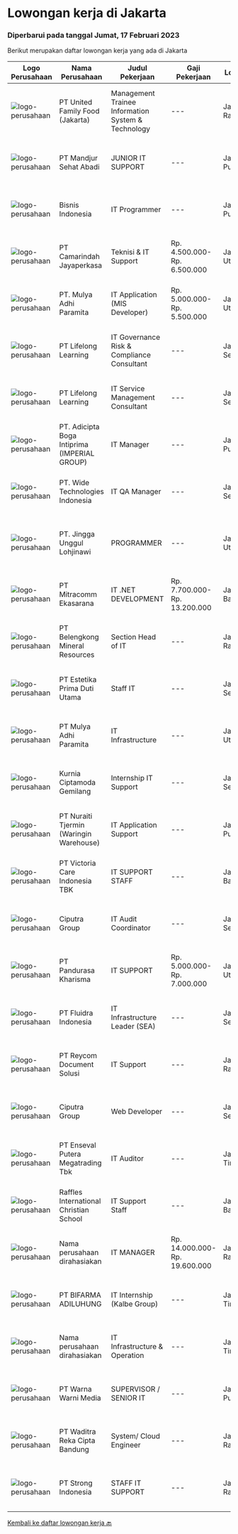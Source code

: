 
  # Lowongan kerja di Jakarta

  ### Diperbarui pada tanggal Jumat, 17 Februari 2023

  Berikut merupakan daftar lowongan kerja yang ada di Jakarta

  |Logo Perusahaan | Nama Perusahaan | Judul Pekerjaan | Gaji Pekerjaan | Lokasi | Deskripsi | Tanggal diunggah | Pranala |
  | -------------- | --------------- | --------------- | --------- | --------- | -------------- | ------- | ----------- |
  |![logo-perusahaan](https://image-service-cdn.seek.com.au/f420f833e093d3d928330cd1cf188a3e37a3cadf/ee4dce1061f3f616224767ad58cb2fc751b8d2dc)|PT United Family Food (Jakarta)|Management Trainee Information System & Technology|---|Jakarta Raya|Unifam Management Trainee will go thru 13 months Learning and a Lifetime Experience: In class and Field Work program. By the end of the program the...|Kamis, 16 Februari 2023|https://www.jobstreet.co.id/id/job/management-trainee-information-system-technology-4227887?token=0~eb121a3a-a789-43a0-9790-57fe07ae54cf&sectionRank=1&jobId=jobstreet-id-job-4227887|
|![logo-perusahaan](https://image-service-cdn.seek.com.au/85053dc7debf2194078d30418ed69b09ec99f1a0/ee4dce1061f3f616224767ad58cb2fc751b8d2dc)|PT Mandjur Sehat Abadi|JUNIOR IT SUPPORT|---|Jakarta Pusat|Kualifikasi: Pendidikan Minimal D3 Sistem Informasi / Teknik Informatika / Teknik Komputer Menguasai Windows dan Linux Server System Administration,...|Selasa, 14 Februari 2023|https://www.jobstreet.co.id/id/job/junior-it-support-4224289?token=0~eb121a3a-a789-43a0-9790-57fe07ae54cf&sectionRank=2&jobId=jobstreet-id-job-4224289|
|![logo-perusahaan](https://image-service-cdn.seek.com.au/e39bd7a4c432b3b6dfb60008aeded57b6564ef72/ee4dce1061f3f616224767ad58cb2fc751b8d2dc)|Bisnis Indonesia|IT Programmer|---|Jakarta Pusat|Kualifikasi : Lulusan S1 jurusan Teknik Informatika / Sistem Informasi Memiliki IPK &gt; 3.0 Memiliki pengalaman lebih dari 2 tahun sebagai IT,...|Jumat, 17 Februari 2023|https://www.jobstreet.co.id/id/job/it-programmer-4229004?token=0~eb121a3a-a789-43a0-9790-57fe07ae54cf&sectionRank=3&jobId=jobstreet-id-job-4229004|
|![logo-perusahaan](https://image-service-cdn.seek.com.au/1acb6f0016db01d8709422012fc3e8c09c27330c/ee4dce1061f3f616224767ad58cb2fc751b8d2dc)|PT Camarindah Jayaperkasa|Teknisi & IT Support|Rp. 4.500.000-Rp. 6.500.000|Jakarta Utara|Kualifikasi : Pendidikan Minimal Diploma/Gelar Sarjana di Teknik / IT (Komputer/Telekomunikasi/Elektro) atau setara. Setidaknya memiliki 3 tahun...|Selasa, 14 Februari 2023|https://www.jobstreet.co.id/id/job/teknisi-it-support-4224386?token=0~eb121a3a-a789-43a0-9790-57fe07ae54cf&sectionRank=4&jobId=jobstreet-id-job-4224386|
|![logo-perusahaan](https://image-service-cdn.seek.com.au/5345956b03c6ad6ec1f65fe33b2bf352fb008bac/ee4dce1061f3f616224767ad58cb2fc751b8d2dc)|PT. Mulya Adhi Paramita|IT Application (MIS Developer)|Rp. 5.000.000-Rp. 5.500.000|Jakarta Utara|Responsibility: Reports to Development Team Leader Develop and Implement Application based on Technical Specification Implement Enhancements if...|Kamis, 16 Februari 2023|https://www.jobstreet.co.id/id/job/it-application-mis-developer-4227869?token=0~eb121a3a-a789-43a0-9790-57fe07ae54cf&sectionRank=5&jobId=jobstreet-id-job-4227869|
|![logo-perusahaan](https://image-service-cdn.seek.com.au/1231dae6f551b6c0ce1ce48c8fa1e1ab53e04fae/ee4dce1061f3f616224767ad58cb2fc751b8d2dc)|PT Lifelong Learning|IT Governance Risk & Compliance Consultant|---|Jakarta Selatan|Become part of the Consultant team to provide solutions, resolve problems in the IT Governance, Risk and Compliance (ITGRC) area Responsible for...|Kamis, 16 Februari 2023|https://www.jobstreet.co.id/id/job/it-governance-risk-compliance-consultant-4215028?token=0~eb121a3a-a789-43a0-9790-57fe07ae54cf&sectionRank=6&jobId=jobstreet-id-job-4215028|
|![logo-perusahaan](https://image-service-cdn.seek.com.au/1231dae6f551b6c0ce1ce48c8fa1e1ab53e04fae/ee4dce1061f3f616224767ad58cb2fc751b8d2dc)|PT Lifelong Learning|IT Service Management Consultant|---|Jakarta Selatan|Responsibilities: Become part of the Consultant team to provide solutions, resolve problems in the IT Service Management/ITSM area (ITSM...|Kamis, 16 Februari 2023|https://www.jobstreet.co.id/id/job/it-service-management-consultant-4215022?token=0~eb121a3a-a789-43a0-9790-57fe07ae54cf&sectionRank=7&jobId=jobstreet-id-job-4215022|
|![logo-perusahaan](https://image-service-cdn.seek.com.au/460c037a350c4dc877f4b11b5f03debe152288e0/ee4dce1061f3f616224767ad58cb2fc751b8d2dc)|PT. Adicipta Boga Intiprima (IMPERIAL GROUP)|IT Manager|---|Jakarta Pusat|Requirements: Minimum 30 years old Candidate must possess at least a Bachelor’s degree in Information System, Information Technology or related field...|Selasa, 14 Februari 2023|https://www.jobstreet.co.id/id/job/it-manager-4224878?token=0~eb121a3a-a789-43a0-9790-57fe07ae54cf&sectionRank=8&jobId=jobstreet-id-job-4224878|
|![logo-perusahaan](https://image-service-cdn.seek.com.au/c799b5a77c836961daffa0a3a95db18757ab385b/ee4dce1061f3f616224767ad58cb2fc751b8d2dc)|PT. Wide Technologies Indonesia|IT QA Manager|---|Jakarta Selatan|Roles &amp; Responsibilities:1. Develops, implements, and manages processes to ensure that products meet required specifications for quality,...|Rabu, 15 Februari 2023|https://www.jobstreet.co.id/id/job/it-qa-manager-4226141?token=0~eb121a3a-a789-43a0-9790-57fe07ae54cf&sectionRank=9&jobId=jobstreet-id-job-4226141|
|![logo-perusahaan](https://image-service-cdn.seek.com.au/72fb7c4a3bbf1a256240a8274835b11b0ace47e1/ee4dce1061f3f616224767ad58cb2fc751b8d2dc)|PT. Jingga Unggul Lohjinawi|PROGRAMMER|---|Jakarta Utara|Kualifikasi : 1. Pend Min. D3/S1 Ilmu Komputer, Manajemen Informatika2. Berpengalaman Dengan Phyton (Wajib)3. Berpengalaman Membuat Program/Aplikasi...|Jumat, 17 Februari 2023|https://www.jobstreet.co.id/id/job/programmer-4228870?token=0~eb121a3a-a789-43a0-9790-57fe07ae54cf&sectionRank=10&jobId=jobstreet-id-job-4228870|
|![logo-perusahaan](https://image-service-cdn.seek.com.au/189171fd90a866a518406cdf726ca4d155754464/ee4dce1061f3f616224767ad58cb2fc751b8d2dc)|PT Mitracomm Ekasarana|IT .NET DEVELOPMENT|Rp. 7.700.000-Rp. 13.200.000|Jakarta Barat|Kualifikasi : Minimal Pendidikan D3 Jurusan Teknik Informatika/ Sistem Informasi/ Ilmu Komputer. Memiliki pengalaman kerja sebagai IT.Net Developer...|Kamis, 16 Februari 2023|https://www.jobstreet.co.id/id/job/it-.net-development-4228413?token=0~eb121a3a-a789-43a0-9790-57fe07ae54cf&sectionRank=11&jobId=jobstreet-id-job-4228413|
|![logo-perusahaan](https://image-service-cdn.seek.com.au/aea2830a6a5ef7b23f5773b025191983b5991cc9/ee4dce1061f3f616224767ad58cb2fc751b8d2dc)|PT Belengkong Mineral Resources|Section Head of IT|---|Jakarta Raya|Kualifikasi: Pendidikan minimal S1 Teknik Komputer/Sistem Informasi/Teknik Informatika Usia minimal 32 tahun Pengalaman minimal 5 tahun untuk posisi...|Kamis, 16 Februari 2023|https://www.jobstreet.co.id/id/job/section-head-of-it-4228565?token=0~eb121a3a-a789-43a0-9790-57fe07ae54cf&sectionRank=12&jobId=jobstreet-id-job-4228565|
|![logo-perusahaan](https://image-service-cdn.seek.com.au/8478b9260642f8e095f03307191634df7a51eecc/ee4dce1061f3f616224767ad58cb2fc751b8d2dc)|PT Estetika Prima Duti Utama|Staff IT|---|Jakarta Selatan|Mensupport , mengelola teknologi informasi (TI) dan sistem Komputer Mensupport Perangkat keras, Perangkat lunak dan Jaringan Pengawasan, perawatan dan...|Kamis, 16 Februari 2023|https://www.jobstreet.co.id/id/job/staff-it-4228416?token=0~eb121a3a-a789-43a0-9790-57fe07ae54cf&sectionRank=13&jobId=jobstreet-id-job-4228416|
|![logo-perusahaan](https://image-service-cdn.seek.com.au/0c5fcbbb9f3fe4ccb068c6a54cc922628b39d19a/ee4dce1061f3f616224767ad58cb2fc751b8d2dc)|PT Mulya Adhi Paramita|IT Infrastructure|---|Jakarta Utara|Job Responsibility:• Menguasai Install Hardware baik PC maupun Laptop• Menguasai jaringan LAN baik Crimping maupun setting LAN di PC atau Laptop•...|Kamis, 16 Februari 2023|https://www.jobstreet.co.id/id/job/it-infrastructure-4227884?token=0~eb121a3a-a789-43a0-9790-57fe07ae54cf&sectionRank=14&jobId=jobstreet-id-job-4227884|
|![logo-perusahaan](https://image-service-cdn.seek.com.au/1addba40c4152022483f7e6bc84b314ea45b4afd/ee4dce1061f3f616224767ad58cb2fc751b8d2dc)|Kurnia Ciptamoda Gemilang|Internship IT Support|---|Jakarta Selatan|JOB DESCRIPTION: Providing IT assistance to staff in HO and Stores Resolving logged errors in a timely manner. Monitoring and troubleshooting for...|Kamis, 16 Februari 2023|https://www.jobstreet.co.id/id/job/internship-it-support-4228676?token=0~eb121a3a-a789-43a0-9790-57fe07ae54cf&sectionRank=15&jobId=jobstreet-id-job-4228676|
|![logo-perusahaan](https://image-service-cdn.seek.com.au/c66964db79b41e5c5ba611f8fdc71e85ff25fb20/ee4dce1061f3f616224767ad58cb2fc751b8d2dc)|PT Nuraiti Tjermin (Waringin Warehouse)|IT Application Support|---|Jakarta Pusat|Job Requirements :- Usia max 35th- Minimal S1 Teknik Informatika (IT) atau Sistem Informatika (SI)- Menguasai Bahasa Inggris - Memiliki pengalaman...|Kamis, 16 Februari 2023|https://www.jobstreet.co.id/id/job/it-application-support-4227488?token=0~eb121a3a-a789-43a0-9790-57fe07ae54cf&sectionRank=16&jobId=jobstreet-id-job-4227488|
|![logo-perusahaan](https://image-service-cdn.seek.com.au/1f0a6590d71511e56bba5d441b9272c4536759f2/ee4dce1061f3f616224767ad58cb2fc751b8d2dc)|PT Victoria Care Indonesia TBK|IT SUPPORT STAFF|---|Jakarta Barat|Tugas dan Tanggung Jawab : Mengatasi masalah terkait software maupun hardware serta jaringan. Menindaklanjuti laporan permasalahan komputer serta...|Rabu, 15 Februari 2023|https://www.jobstreet.co.id/id/job/it-support-staff-4225702?token=0~eb121a3a-a789-43a0-9790-57fe07ae54cf&sectionRank=17&jobId=jobstreet-id-job-4225702|
|![logo-perusahaan](https://image-service-cdn.seek.com.au/a2bf59a90f4d0f87ea93ce446c82ed0054097f8c/ee4dce1061f3f616224767ad58cb2fc751b8d2dc)|Ciputra Group|IT Audit Coordinator|---|Jakarta Selatan|Rincian Pekerjaan: Melakukan regular IT Audit Meneliti Internal IT Control, mengevaluasi design dan efektivitas operation dari aplikasi/system,...|Kamis, 16 Februari 2023|https://www.jobstreet.co.id/id/job/it-audit-coordinator-4228216?token=0~eb121a3a-a789-43a0-9790-57fe07ae54cf&sectionRank=18&jobId=jobstreet-id-job-4228216|
|![logo-perusahaan](https://image-service-cdn.seek.com.au/87ace7df61a625bec2581f2892618b3543fd4b14/ee4dce1061f3f616224767ad58cb2fc751b8d2dc)|PT Pandurasa Kharisma|IT SUPPORT|Rp. 5.000.000-Rp. 7.000.000|Jakarta Utara|JOB REQUIREMENTS: Min D3 Computer Technic / Information System / Information Technology or equivalent Maximum age 35 years old Have minimum of 1 year...|Rabu, 15 Februari 2023|https://www.jobstreet.co.id/id/job/it-support-4227045?token=0~eb121a3a-a789-43a0-9790-57fe07ae54cf&sectionRank=19&jobId=jobstreet-id-job-4227045|
|![logo-perusahaan](https://image-service-cdn.seek.com.au/2f0427ef0625d6686ef18625ed96251497255c49/ee4dce1061f3f616224767ad58cb2fc751b8d2dc)|PT Fluidra Indonesia|IT Infrastructure Leader (SEA)|---|Jakarta Selatan|Summary of Position:As IT Infrastructure SEA, you will perform a hands-on technical role. You will be responsible for providing local and remote...|Kamis, 16 Februari 2023|https://www.jobstreet.co.id/id/job/it-infrastructure-leader-sea-4227465?token=0~eb121a3a-a789-43a0-9790-57fe07ae54cf&sectionRank=20&jobId=jobstreet-id-job-4227465|
|![logo-perusahaan](https://image-service-cdn.seek.com.au/02dae94f6eb782fa938bf642ce7d40db12319b7c/ee4dce1061f3f616224767ad58cb2fc751b8d2dc)|PT Reycom Document Solusi|IT Support|---|Jakarta Raya|Kualifikasi : Pendidikan Terakhir Minimal D3 Memiliki Pengalaman minimal 1 Tahun di bidang yang sama Memiliki Pengetahuan untuk database Mampu...|Rabu, 15 Februari 2023|https://www.jobstreet.co.id/id/job/it-support-4226285?token=0~eb121a3a-a789-43a0-9790-57fe07ae54cf&sectionRank=21&jobId=jobstreet-id-job-4226285|
|![logo-perusahaan](https://image-service-cdn.seek.com.au/d776addaa700a3c901b396b2bfe10beda2d7d95f/ee4dce1061f3f616224767ad58cb2fc751b8d2dc)|Ciputra Group|Web Developer|---|Jakarta Selatan|Ringkasan Tugas &amp; Tanggung Jawab: Membangun, mengimplementasikan, memelihara dan mengembangkan aplikasi web sesuai dengan kebutuhan perusahaan....|Kamis, 16 Februari 2023|https://www.jobstreet.co.id/id/job/web-developer-4228184?token=0~eb121a3a-a789-43a0-9790-57fe07ae54cf&sectionRank=22&jobId=jobstreet-id-job-4228184|
|![logo-perusahaan](https://image-service-cdn.seek.com.au/c8871711ad7cdad629a8d52564f005beed8d06bf/ee4dce1061f3f616224767ad58cb2fc751b8d2dc)|PT Enseval Putera Megatrading Tbk|IT Auditor|---|Jakarta Timur|Qualification : Bachelor degree in information technology or computer information systems 2 years of work experience as an IT Auditor. Clear...|Kamis, 16 Februari 2023|https://www.jobstreet.co.id/id/job/it-auditor-4228563?token=0~eb121a3a-a789-43a0-9790-57fe07ae54cf&sectionRank=23&jobId=jobstreet-id-job-4228563|
|![logo-perusahaan](https://image-service-cdn.seek.com.au/7d1e1b1a8290d7659d0767a6f748d4b23a5de9fe/ee4dce1061f3f616224767ad58cb2fc751b8d2dc)|Raffles International Christian School|IT Support Staff|---|Jakarta Barat|Installation and maintenance of server, hardware, software Installation OS, Software and application for computer &amp; laptop Preparation UAT, SOP...|Rabu, 15 Februari 2023|https://www.jobstreet.co.id/id/job/it-support-staff-4225505?token=0~eb121a3a-a789-43a0-9790-57fe07ae54cf&sectionRank=24&jobId=jobstreet-id-job-4225505|
|![logo-perusahaan](https://i.ibb.co/sqvTCh9/112815900-stock-vector-no-image-available-icon-flat-vector.webp)|Nama perusahaan dirahasiakan|IT MANAGER|Rp. 14.000.000-Rp. 19.600.000|Jakarta Raya|COMPANY: PAPINDO TRADING COMPANY LIMITEDPOSITION: IT MANAGER QUALIFICATIONS:·        Fluent in English is a must (written and...|Rabu, 15 Februari 2023|https://www.jobstreet.co.id/id/job/it-manager-4226996?token=0~eb121a3a-a789-43a0-9790-57fe07ae54cf&sectionRank=25&jobId=jobstreet-id-job-4226996|
|![logo-perusahaan](https://image-service-cdn.seek.com.au/5817b457cc24f2a7d288fe76af79e662bcdbfa07/ee4dce1061f3f616224767ad58cb2fc751b8d2dc)|PT BIFARMA ADILUHUNG|IT Internship (Kalbe Group)|---|Jakarta Timur|REQUIREMENTS: End-year student or fresh graduate from Computer Science, Information Technology, or Management Information Systems major Minimum GPA of...|Jumat, 17 Februari 2023|https://www.jobstreet.co.id/id/job/it-internship-kalbe-group-4228922?token=0~eb121a3a-a789-43a0-9790-57fe07ae54cf&sectionRank=26&jobId=jobstreet-id-job-4228922|
|![logo-perusahaan](https://i.ibb.co/sqvTCh9/112815900-stock-vector-no-image-available-icon-flat-vector.webp)|Nama perusahaan dirahasiakan|IT Infrastructure & Operation|---|Jakarta Timur|Job Description : Designs, builds, coordinates, and maintains the IT infrastructure architecture in order to support company system operation...|Kamis, 16 Februari 2023|https://www.jobstreet.co.id/id/job/it-infrastructure-operation-4227370?token=0~eb121a3a-a789-43a0-9790-57fe07ae54cf&sectionRank=27&jobId=jobstreet-id-job-4227370|
|![logo-perusahaan](https://image-service-cdn.seek.com.au/d28efb427c74425fed9c89e8fd28e98697dc108b/ee4dce1061f3f616224767ad58cb2fc751b8d2dc)|PT Warna Warni Media|SUPERVISOR / SENIOR IT|---|Jakarta Pusat|Description: Analyze the company’s technology needs, develop systems and software, implement hardware and software, conduct tests and maintain ongoing...|Rabu, 15 Februari 2023|https://www.jobstreet.co.id/id/job/supervisor-senior-it-4225760?token=0~eb121a3a-a789-43a0-9790-57fe07ae54cf&sectionRank=28&jobId=jobstreet-id-job-4225760|
|![logo-perusahaan](https://image-service-cdn.seek.com.au/60536f85dc152c1f8aa98d2d61abaaa9c6686c9a/ee4dce1061f3f616224767ad58cb2fc751b8d2dc)|PT Waditra Reka Cipta Bandung|System/ Cloud Engineer|---|Jakarta Raya|Deskripsi Pekerjaan  Bertanggung jawab melakukan instalasi, integrasi, atau migrasi sistem sesuai dengan spesifikasi yang ditetapkan; Menguji,...|Kamis, 16 Februari 2023|https://www.jobstreet.co.id/id/job/system-cloud-engineer-4228659?token=0~eb121a3a-a789-43a0-9790-57fe07ae54cf&sectionRank=29&jobId=jobstreet-id-job-4228659|
|![logo-perusahaan](https://image-service-cdn.seek.com.au/89040c1b07a967cb7d304e0ef2f0090343988d7f/ee4dce1061f3f616224767ad58cb2fc751b8d2dc)|PT Strong Indonesia|STAFF IT SUPPORT|---|Jakarta Raya|Melakukan pengembangan dan memonitor operasional Network dan Server Pengolahan terhadap Hardware, Software dan perangkat Telekomunikasi serta...|Selasa, 14 Februari 2023|https://www.jobstreet.co.id/id/job/staff-it-support-4224757?token=0~eb121a3a-a789-43a0-9790-57fe07ae54cf&sectionRank=30&jobId=jobstreet-id-job-4224757|


  [Kembali ke daftar lowongan kerja 🔙](../README.md#daftar-lowongan-kerja)
  